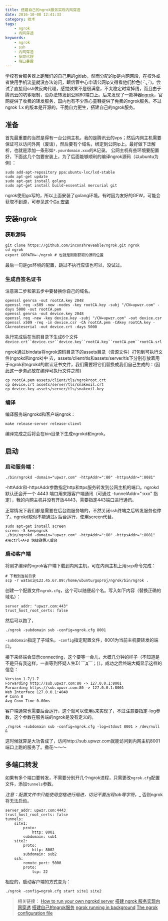 ```yaml
---
title: 搭建自己的ngrok服务实现内网穿透
date: 2016-10-08 12:41:33
category: 技术
tags:
    - ngrok
    - 内网穿透
keywords:
    - ngrok
    - ssh
    - 内网穿透
    - 反向代理
    - 端口暴露
---
```


学校有台服务器上跑我们的自己用的gitlab，然而分配的ip是内网网段，在校外或者使用手机流量就没办法访问，跟信管中心申请公网ip又得看他们脸色( ∙̆ .̯ ∙̆ )。尝试了直接用ssh做反向代理，感觉效果不是很满意，不太稳定时常掉线，而且由于腾讯云的坑爹限制，没办法转发到公网80端口上。后来发现了一款神器[ngrok](https://github.com/inconshreveable/ngrok)，官网提供了收费的转发服务，国内也有不少热心童鞋提供了免费的ngrok服务。不过ngrok 1.x 的版本是开源的，干脆自力更生，搭建自己的ngrok服务。

## 准备

首先最重要的当然是得有一台公网主机，我的是腾讯云的vps；然后内网主机需要保证可以访问外网（废话），然后要有个域名，绑定到公网ip上。最好做下泛解析，也就是添加一条形如`*.yourdomain.xxx`的A记录。
公网主机有些环境要配置好，下面这几个包要安装上，为了后面能够顺利的编译ngrok源码（以ubuntu为例）：
```
sudo add-apt-repository ppa:ubuntu-lxc/lxd-stable
sudo apt-get update
sudo apt-get install golang
sudo apt-get install build-essential mercurial git
```
ngrok使用go写的，所以上面安装了golang环境。有时因为友好的GFW，可能会获取不到源，可参见这个[Go 安装](https://github.com/astaxie/build-web-application-with-golang/blob/master/zh/01.1.md#apt-get)

## 安装ngrok

### 获取源码
```
git clone https://github.com/inconshreveable/ngrok.git ngrok
cd ngrok
export GOPATH=~/ngrok # 也就是刚刚获取的源码位置
```
最后一句是go环境的配置，跳过不执行应该也可以，没试过。

### 生成自签名证书

注意第二步和第五步中要替换你自己的域名。

```
openssl genrsa -out rootCA.key 2048
openssl req -x509 -new -nodes -key rootCA.key -subj "/CN=upwzr.com" -days 5000 -out rootCA.pem
openssl genrsa -out device.key 2048
openssl req -new -key device.key -subj "/CN=upwzr.com" -out device.csr
openssl x509 -req -in device.csr -CA rootCA.pem -CAkey rootCA.key -CAcreateserial -out device.crt -days 5000
```
执行完成后在当前目录下生成6个文件`device.crt``device.csr``device.key``rootCA.key``rootCA.pem``rootCA.srl`

ngrok通过bindata将ngrok源码目录下的assets目录（资源文件）打包到可执行文件(ngrokd和ngrok)中 去，assets/client/tls和assets/server/tls下分别存放着用于ngrok和ngrokd的默认证书文件，我们需要将它们替换成我们自己生成的：(因此这一步务必放在编译可执行文件之前)

```
cp rootCA.pem assets/client/tls/ngrokroot.crt
cp device.crt assets/server/tls/snakeoil.crt
cp device.key assets/server/tls/snakeoil.key
```

### 编译

编译服务端ngrokd和客户端ngrok：
```
make release-server release-client
```
编译完成之后将会在bin目录下生成ngrokd和ngrok。

## 启动

### 启动服务端：
```
./bin/ngrokd -domain="upwzr.com" -httpAddr=":80" -httpsAddr=":8081"
```
-httAddr和-httpsAddr参数指定http和ttps服务转发到公网主机的端口。ngrokd 默认还会开一个 4443 端口用来跟客户端通讯（可通过 -tunnelAddr=":xxx" 指定），我的内网主机并没有开放4443，需要指定443端口进行通讯。

正常情况下我们都是需要在后台跑服务端的，不然关闭ssh终端之后转发服务也停了。ngrokd貌似不能通过`&` 后台运行，使用screen代替。
```
sudo apt-get install screen
screen -S keepngrok
./bin/ngrokd -domain="upwzr.com" -httpAddr=":80" -httpsAddr=":8081"
#用ctrl+A+D 快捷键置入后台
```

### 启动客户端

将刚才编译的ngrok客户端下载到内网主机，可在内网主机上用scp命令完成：

```
# 下载到当前目录
scp -r watasi@123.45.67.89:/home/ubuntu/goproj/ngrok/bin/ngrok .
```
创建一个配置文件`ngrok.cfg`，这个可以随便起个名。写入如下内容（替换正确的域名）：
```
server_addr: "upwzr.com:443"
trust_host_root_certs: false
```

然后可以跑了，
```
./ngrok -subdomain sub -config=ngrok.cfg 8001
```
`-subdomain`指定了子域名，`-config`指定配置文件，8001为当前主机要转发的端口。

接下来终端会显示connecting，这个要等一会儿，大概几分钟的样子（不知道是不是只有我这样，一直等到怀疑人生Σ( ￣д￣；)）。成功之后终端大概显示这样的信息：
```
Version 1.7/1.7
Forwarding http://sub.upwzr.com:80 -> 127.0.0.1:8001
Forwarding https://sub.upwzr.com:80 -> 127.0.0.1:8001
Web Interface 127.0.0.1:4040
# Conn 0
Avg Conn Time 0.00ms
```
客户端通常也需要后台运行，这个就可以使用`&`来实现了，不过注意要指定-log参数，这个参数在服务端的ngrok是没有定义的。
```
./ngrok -subdomain sub -config=ngrok.cfg -log=stdout 8001 > /dev/null &
```

这时候就算是大功告成了，访问http://sub.upwzr.com就能访问到内网主机8001端口上跑的服务了。撒花～～～

## 多端口转发

如果有多个端口要转发，不需要分别开几个ngrok进程，只需更改`ngrok.cfg`配置文件，添加`tunnels`参数。

_注意：配置文件中只能使用空格进行缩进，切记不要出现tab等字符。__ 否则ngrok将无法启动。
```
server_addr: upwzr.com:4443
trust_host_root_certs: false
tunnels:
    site1:
        proto:
            http: 8001
        subdomain: sub1
    site2:
        proto:
            http: 8002
        subdomain: sub2
    ssh:
        remote_port: 5000
        proto:
            tcp: 22
```
相应的，启动客户端的方式变为：
```
./ngrok -config=ngrok.cfg start site1 site2
```

>相关链接：
>[How to run your own ngrokd server](https://github.com/inconshreveable/ngrok/blob/master/docs/SELFHOSTING.md)
>[搭建 ngrok 服务实现内网穿透](https://imququ.com/post/self-hosted-ngrokd.html)
>[搭建自己的ngrok服务](http://tonybai.com/2015/03/14/selfhost-ngrok-service/)
>[ngrok running in background](http://stackoverflow.com/questions/27162552/ngrok-running-in-background)
>[The ngrok configuration file](https://ngrok.com/docs#config)

